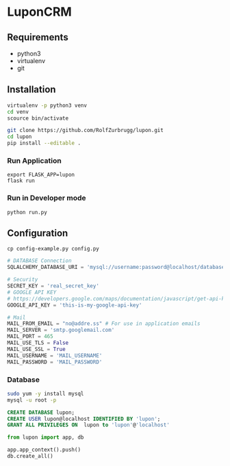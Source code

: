 # LuponCRM

## Requirements

- python3
- virtualenv
- git

## Installation

```Bash
virtualenv -p python3 venv
cd venv
scource bin/activate
```

```Bash
git clone https://github.com/RolfZurbrugg/lupon.git
cd lupon
pip install --editable .
```

### Run Application

```shell
export FLASK_APP=lupon
flask run
```

### Run in Developer mode

````shell
python run.py
````

## Configuration

```shell
cp config-example.py config.py
```

```python
# DATABASE Connection
SQLALCHEMY_DATABASE_URI = 'mysql://username:password@localhost/database'
```

```python
# Security
SECRET_KEY = 'real_secret_key'
# GOOGLE API KEY
# https://developers.google.com/maps/documentation/javascript/get-api-key?hl=de
GOOGLE_API_KEY = 'this-is-my-google-api-key'
```

```python
# Mail
MAIL_FROM_EMAIL = "no@addre.ss" # For use in application emails
MAIL_SERVER = 'smtp.googlemail.com'
MAIL_PORT = 465
MAIL_USE_TLS = False
MAIL_USE_SSL = True
MAIL_USERNAME = 'MAIL_USERNAME'
MAIL_PASSWORD = 'MAIL_PASSWORD'
```

### Database

```Bash
sudo yum -y install mysql
mysql -u root -p
```

```sql
CREATE DATABASE lupon;
CREATE USER lupon@localhost IDENTIFIED BY 'lupon';
GRANT ALL PRIVILEGES ON  lupon to 'lupon'@'localhost'
```

```Python
from lupon import app, db

app.app_context().push()
db.create_all()
```